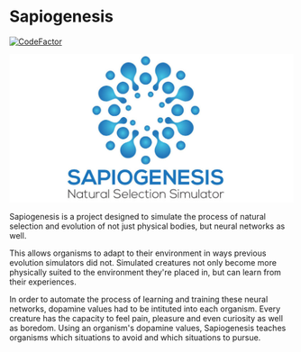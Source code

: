 ﻿# Sapiogenesis
[![CodeFactor](https://www.codefactor.io/repository/github/edgecase963/sapiogenesis/badge?s=15c7abcfd2296a927216e6ab8461a81ceafcf994)](https://www.codefactor.io/repository/github/edgecase963/sapiogenesis)

![Logo](readme_media/splash-logo.jpg)

Sapiogenesis is a project designed to simulate the process of natural selection and evolution of not just physical bodies, but neural networks as well.

This allows organisms to adapt to their environment in ways previous evolution simulators did not. Simulated creatures not only become more physically suited to the environment they're placed in, but can learn from their experiences.

In order to automate the process of learning and training these neural networks, dopamine values had to be intituted into each organism. Every creature has the capacity to feel pain, pleasure and even curiosity as well as boredom.
Using an organism's dopamine values, Sapiogenesis teaches organisms which situations to avoid and which situations to pursue.
